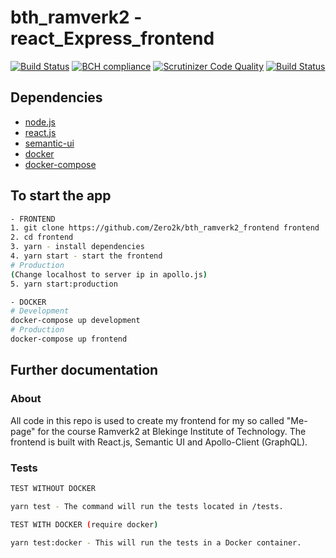 # bth_ramverk2 - react_Express_frontend

[![Build Status](https://travis-ci.org/Zero2k/bth_ramverk2_frontend.svg?branch=master)](https://travis-ci.org/Zero2k/bth_ramverk2_frontend)
[![BCH compliance](https://bettercodehub.com/edge/badge/Zero2k/bth_ramverk2_frontend?branch=master)](https://bettercodehub.com/)
[![Scrutinizer Code Quality](https://scrutinizer-ci.com/g/Zero2k/bth_ramverk2_frontend/badges/quality-score.png?b=master)](https://scrutinizer-ci.com/g/Zero2k/bth_ramverk2_frontend/?branch=master)
[![Build Status](https://scrutinizer-ci.com/g/Zero2k/bth_ramverk2_frontend/badges/build.png?b=master)](https://scrutinizer-ci.com/g/Zero2k/bth_ramverk2_frontend/build-status/master)

## Dependencies

 * [node.js](https://nodejs.org/en/)
 * [react.js](https://reactjs.org/)
 * [semantic-ui](https://react.semantic-ui.com/)
 * [docker](https://docs.docker.com/engine/installation/)
 * [docker-compose](https://docs.docker.com/compose/install/)

## To start the app
```bash
- FRONTEND
1. git clone https://github.com/Zero2k/bth_ramverk2_frontend frontend
2. cd frontend
3. yarn - install dependencies
4. yarn start - start the frontend
# Production
(Change localhost to server ip in apollo.js)
5. yarn start:production

- DOCKER
# Development
docker-compose up development
# Production
docker-compose up frontend
```

## Further documentation

### About

All code in this repo is used to create my frontend for my so called "Me-page" for the course Ramverk2 at Blekinge Institute of Technology. The frontend is built with React.js, Semantic UI and Apollo-Client (GraphQL). 

### Tests

```bash
TEST WITHOUT DOCKER

yarn test - The command will run the tests located in /tests.
```

```bash
TEST WITH DOCKER (require docker)

yarn test:docker - This will run the tests in a Docker container.
```
